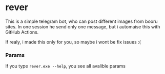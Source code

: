# rever

This is a simple telegram bot, who can post different images from booru sites. In one session he send only one message, but i automaise this with GitHub Actions. 

If realy, i made this only for you, so maybe i wont be fix issues :(

### Params
If you type ```rever.exe --help```, you see all avalible params
